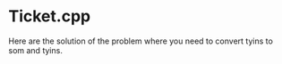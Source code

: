 # Ticket.cpp
Here are the solution of the problem where you need to convert tyins to som and tyins.
